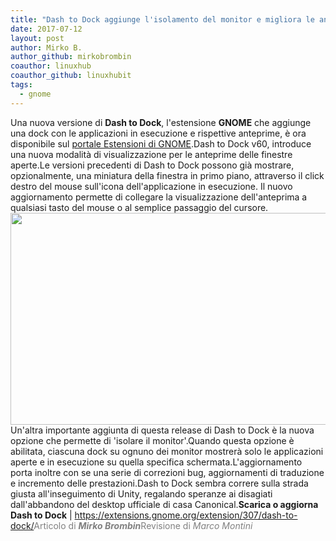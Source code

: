 ```yaml
---
title: "Dash to Dock aggiunge l'isolamento del monitor e migliora le anteprime delle finestre"
date: 2017-07-12
layout: post
author: Mirko B.
author_github: mirkobrombin
coauthor: linuxhub
coauthor_github: linuxhubit
tags:
  - gnome
---
```

Una nuova versione di <strong>Dash to Dock</strong>, l'estensione <strong>GNOME</strong> che aggiunge una dock con le applicazioni in esecuzione e rispettive anteprime, è ora disponibile sul <a href="https://extensions.gnome.org/extension/307/dash-to-dock/">portale Estensioni di GNOME</a>.Dash to Dock v60, introduce una nuova modalità di visualizzazione per le anteprime delle finestre aperte.Le versioni precedenti di Dash to Dock possono già mostrare, opzionalmente, una miniatura della finestra in primo piano, attraverso il click destro del mouse sull'icona dell'applicazione in esecuzione. Il nuovo aggiornamento permette di collegare la visualizzazione dell'anteprima a qualsiasi tasto del mouse o al semplice passaggio del cursore.<img class="aligncenter size-full wp-image-885 size-full wp-image-38" src="https://linuxhub.it/wordpress/wp-content/uploads/2017/07/dash-to-dock-window-thumbnails.jpg" alt="" width="750" height="339" />Un'altra importante aggiunta di questa release di Dash to Dock è la nuova opzione che permette di 'isolare il monitor'.Quando questa opzione è abilitata, ciascuna dock su ognuno dei monitor mostrerà solo le applicazioni aperte e in esecuzione su quella specifica schermata.L'aggiornamento porta inoltre con se una serie di correzioni bug, aggiornamenti di traduzione e incremento delle prestazioni.Dash to Dock sembra correre sulla strada giusta all'inseguimento di Unity, regalando speranze ai disagiati dall'abbandono del desktop ufficiale di casa Canonical.<strong>Scarica o aggiorna Dash to Dock</strong> | <a href="https://extensions.gnome.org/extension/307/dash-to-dock/">https://extensions.gnome.org/extension/307/dash-to-dock/</a><span style="color: #808080;">Articolo di <em><strong>Mirko Brombin</strong></em></span><span style="color: #808080;">Revisione di <em>Marco Montini</em></span>